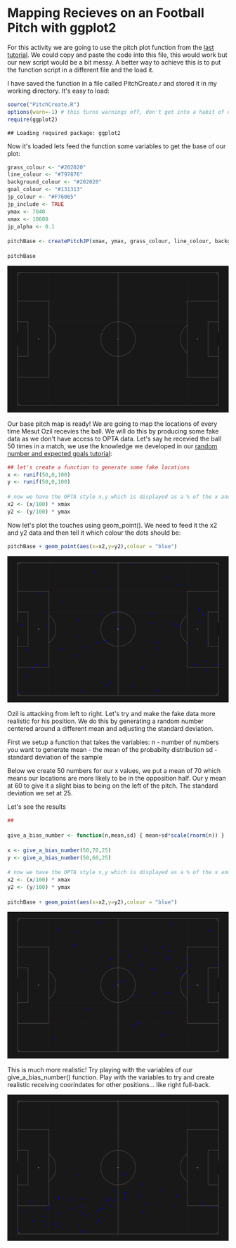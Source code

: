 Mapping Recieves on an Football Pitch with ggplot2
================

For this activity we are going to use the pitch plot function from the [last tutorial](https://github.com/FCrSTATS/Visualisations/blob/master/3.CreateAPitch.md). We could copy and paste the code into this file, this would work but our new script would be a bit messy. A better way to achieve this is to put the function script in a different file and the load it.

I have saved the function in a file called PitchCreate.r and stored it in my working directory. It's easy to load:

``` r
source("PitchCreate.R")
options(warn=-1) # this turns warnings off, don't get into a habit of doing this
require(ggplot2)
```

    ## Loading required package: ggplot2

Now it's loaded lets feed the function some variables to get the base of our plot:

``` r
grass_colour <- "#202020"
line_colour <- "#797876"
background_colour <- "#202020"
goal_colour <- "#131313"
jp_colour <- "#F76065"
jp_include <- TRUE
ymax <- 7040
xmax <- 10600
jp_alpha <- 0.1

pitchBase <- createPitchJP(xmax, ymax, grass_colour, line_colour, background_colour, goal_colour, jp_colour, jp_include, jp_alpha)

pitchBase
```

![](https://github.com/FCrSTATS/Visualisations/blob/master/Images/Unknown.png)

Our base pitch map is ready! We are going to map the locations of every time Mesut Ozil recevies the ball. We will do this by producing some fake data as we don't have access to OPTA data. Let's say he recevied the ball 50 times in a match, we use the knowledge we developed in our [random number and expected goals tutorial](https://github.com/FCrSTATS/R_basics/blob/master/9.RandomExpectedGoals.md):

``` r
## let's create a function to generate some fake locations 
x <- runif(50,0,100)
y <- runif(50,0,100)

# now we have the OPTA style x,y which is displayed as a % of the x and a % of the y of a pitch. But we want to convert these to use on our pitch.
x2 <- (x/100) * xmax
y2 <- (y/100) * ymax
```

Now let's plot the touches using geom\_point(). We need to feed it the x2 and y2 data and then tell it which colour the dots should be:

``` r
pitchBase + geom_point(aes(x=x2,y=y2),colour = "blue")
```

![](https://github.com/FCrSTATS/Visualisations/blob/master/Images/Unknown-1.png)

Ozil is attacking from left to right. Let's try and make the fake data more realistic for his position. We do this by generating a random number centered around a different mean and adjusting the standard deviation.

First we setup a function that takes the variables: n - number of numbers you want to generate mean - the mean of the probabilty distribution sd - standard deviation of the sample

Below we create 50 numbers for our x values, we put a mean of 70 which means our locations are more likely to be in the opposition half. Our y mean at 60 to give it a slight bias to being on the left of the pitch. The standard deviation we set at 25.

Let's see the results

``` r
## 

give_a_bias_number <- function(n,mean,sd) { mean+sd*scale(rnorm(n)) }

x <- give_a_bias_number(50,70,25)
y <- give_a_bias_number(50,60,25)

# now we have the OPTA style x,y which is displayed as a % of the x and a % of the y of a pitch. But we want to convert these to use on our pitch.
x2 <- (x/100) * xmax
y2 <- (y/100) * ymax

pitchBase + geom_point(aes(x=x2,y=y2),colour = "blue")
```

![](https://github.com/FCrSTATS/Visualisations/blob/master/Images/Unknown-2.png)

This is much more realistic! Try playing with the variables of our give\_a\_bias\_number() function. Play with the variables to try and create realistic receiving coorindates for other positions... like right full-back.

![](https://github.com/FCrSTATS/Visualisations/blob/master/Images/Unknown-4.png)
